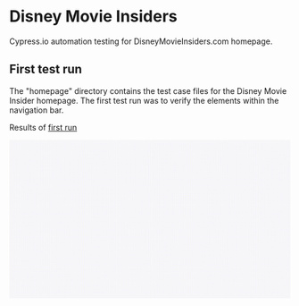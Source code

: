 # Disney Movie Insiders
Cypress.io automation testing for DisneyMovieInsiders.com homepage.

## First test run
The "homepage" directory contains the test case files for the Disney Movie Insider homepage.
The first test run was to verify the elements within the navigation bar.

Results of [first run](https://dashboard.cypress.io/projects/8frjna/runs/1/specs/e9ab5074-d50d-420b-b588-288d8f0c85fe/stdout?utm_source=Dashboard&utm_medium=Share+URL&utm_campaign=Output)

![](cypress/videos/disney-navigation.spec.js.gif)
